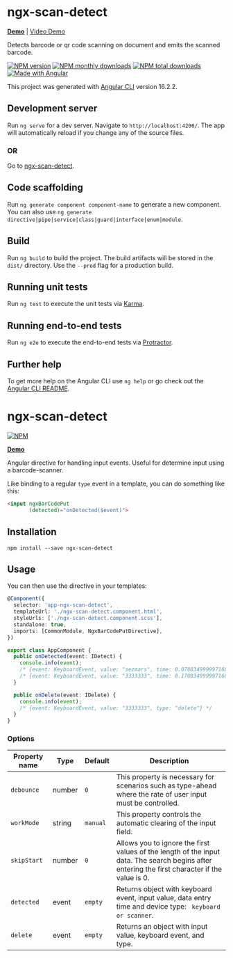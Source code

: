 # ngx-scan-detect 

**[Demo](https://sezmars.github.io/ngx-scan-detect/)** | <a href="https://github.com/sezmars/ngx-scan-detect/blob/main/demo.mp4" target="_blank">Video Demo</a>

Detects barcode or qr code scanning on document and emits the scanned barcode.

[![NPM version](https://img.shields.io/npm/v/ngx-scan-detect.svg?style=flat)](https://www.npmjs.com/package/ngx-scan-detect) [![NPM monthly downloads](https://img.shields.io/npm/dm/ngx-scan-detect.svg?style=flat)](https://npmjs.org/package/ngx-scan-detect)  [![NPM total downloads](https://img.shields.io/npm/dt/ngx-scan-detect.svg?style=flat)](https://npmjs.org/package/ngx-scan-detect) [![Made with Angular](https://img.shields.io/badge/Made%20with-Angular-E13137.svg)](https://angular.io)

This project was generated with [Angular CLI](https://github.com/angular/angular-cli) version 16.2.2.

## Development server

Run `ng serve` for a dev server. Navigate to `http://localhost:4200/`. The app will automatically reload if you change any of the source files.

### OR

Go to [ngx-scan-detect](https://github.com/sezmars/ngx-scan-detect).

## Code scaffolding

Run `ng generate component component-name` to generate a new component. You can also use `ng generate directive|pipe|service|class|guard|interface|enum|module`.

## Build

Run `ng build` to build the project. The build artifacts will be stored in the `dist/` directory. Use the `--prod` flag for a production build.

## Running unit tests

Run `ng test` to execute the unit tests via [Karma](https://karma-runner.github.io).

## Running end-to-end tests

Run `ng e2e` to execute the end-to-end tests via [Protractor](http://www.protractortest.org/).

## Further help

To get more help on the Angular CLI use `ng help` or go check out the [Angular CLI README](https://github.com/angular/angular-cli/blob/master/README.md).


# ngx-scan-detect

[![NPM](https://nodei.co/npm/ngx-scan-detect.png?compact=true)](https://nodei.co/npm/ngx-scan-detect/)

**[Demo](https://sezmars.github.io/ngx-scan-detect/)**

Angular directive for handling input events. Useful for determine input using a barcode-scanner.

Like binding to a regular `type` event in a template, you can do something like this:

```HTML
<input ngxBarCodePut
       (detected)="onDetected($event)">
```


## Installation

```shell
npm install --save ngx-scan-detect
```


## Usage

You can then use the directive in your templates:

```typescript
@Component({
  selector: 'app-ngx-scan-detect',
  templateUrl: './ngx-scan-detect.component.html',
  styleUrls: ['./ngx-scan-detect.component.scss'],
  standalone: true,
  imports: [CommonModule, NgxBarCodePutDirective],
})

export class AppComponent {
  public onDetected(event: IDetect) {
    console.info(event); 
    /* {event: KeyboardEvent, value: "sezmars", time: 0.07083499999716878, type: "scanner"} */
    /* {event: KeyboardEvent, value: "3333333", time: 0.17083499999716878, type: "keyboard"} */
  }

  public onDelete(event: IDelete) {
    console.info(event);
    /* {event: KeyboardEvent, value: "3333333", type: "delete"} */
  }
}
```

### Options

| Property name | Type   | Default | Description                                                                                                                                    |
|---------------|--------| ------ |------------------------------------------------------------------------------------------------------------------------------------------------|
| `debounce`    | number | `0` | This property is necessary for scenarios such as type-ahead where the rate of user input must be controlled.                                   |
| `workMode`    | string | `manual` | This property controls the automatic clearing of the input field.                                                                              |
| `skipStart`   | number | `0` | Allows you to ignore the first values of the length of the input data. The search begins after entering the first character if the value is 0. |
| `detected`    | event  | `empty` | Returns object with keyboard event, input value, data entry time and device type: ` keyboard or scanner`.                                      |
| `delete`      | event  | `empty` | Returns an object with input value, keyboard event, and type.                                                                                  |
